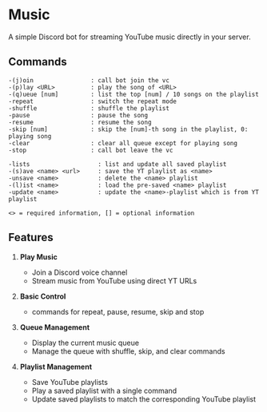 # Music

A simple Discord bot for streaming YouTube music directly in your server.

## Commands

```plain
-(j)oin                : call bot join the vc
-(p)lay <URL>          : play the song of <URL>
-(q)ueue [num]         : list the top [num] / 10 songs on the playlist
-repeat                : switch the repeat mode
-shuffle               : shuffle the playlist
-pause                 : pause the song
-resume                : resume the song
-skip [num]            : skip the [num]-th song in the playlist, 0: playing song
-clear                 : clear all queue except for playing song
-stop                  : call bot leave the vc

-lists                   : list and update all saved playlist
-(s)ave <name> <url>     : save the YT playlist as <name>
-unsave <name>           : delete the <name> playlist
-(l)ist <name>           : load the pre-saved <name> playlist
-update <name>           : update the <name>-playlist which is from YT playlist

<> = required information, [] = optional information
```

## Features

1. **Play Music**
    - Join a Discord voice channel
    - Stream music from YouTube using direct YT URLs

2. **Basic Control**
    - commands for repeat, pause, resume, skip and stop

3. **Queue Management**
    - Display the current music queue
    - Manage the queue with shuffle, skip, and clear commands

4. **Playlist Management**
    - Save YouTube playlists
    - Play a saved playlist with a single command
    - Update saved playlists to match the corresponding YouTube playlist
